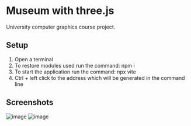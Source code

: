 # Museum with three.js
University computer graphics course project.

## Setup
1. Open a terminal
2. To restore modules used run the command: npm i
3. To start the application run the command: npx vite
4. Ctrl + left click to the address which will be generated in the command line

## Screenshots
![image](https://github.com/mrtglr/Museum-With-Three.js/assets/78295915/5805844e-f8a8-43ad-8fe4-2ebfe2f16851)
![image](https://github.com/mrtglr/Museum-With-Three.js/assets/78295915/5f9dedd5-583c-40ee-9ec4-58fa81cbac2e)
